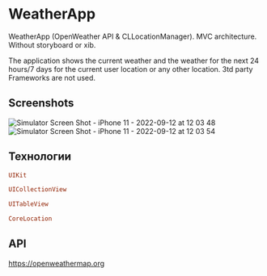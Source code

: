 # WeatherApp

WeatherApp (OpenWeather API & CLLocationManager). MVC architecture. Without storyboard or xib.

The application shows the current weather and the weather for the next 24 hours/7 days for the current user location or any other location. 3td party Frameworks are not used.

## Screenshots
![Simulator Screen Shot - iPhone 11 - 2022-09-12 at 12 03 48](https://user-images.githubusercontent.com/89085993/189619952-0de2fe11-f67c-4e73-b195-b734536850ff.png)![Simulator Screen Shot - iPhone 11 - 2022-09-12 at 12 03 54](https://user-images.githubusercontent.com/89085993/189619966-01bb4b75-9d52-4e0d-ba1b-0168099efcf6.png)



## Технологии

```ruby
UIKit
```
```ruby
UICollectionView
```
```ruby
UITableView
```
```ruby
CoreLocation
```

## API

https://openweathermap.org






